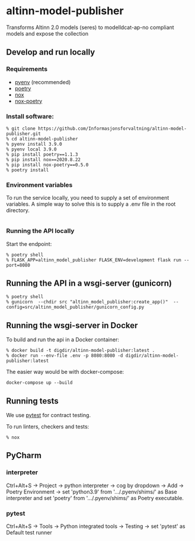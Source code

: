 # altinn-model-publisher
Transforms Altinn 2.0 models (seres) to modelldcat-ap-no compliant models and expose the collection

## Develop and run locally
### Requirements
- [pyenv](https://github.com/pyenv/pyenv) (recommended)
- [poetry](https://python-poetry.org/)
- [nox](https://nox.thea.codes/en/stable/)
- [nox-poetry](https://pypi.org/project/nox-poetry/)

### Install software:
```
% git clone https://github.com/Informasjonsforvaltning/altinn-model-publisher.git
% cd altinn-model-publisher
% pyenv install 3.9.0
% pyenv local 3.9.0
% pip install poetry==1.1.3
% pip install nox==2020.8.22
% pip install nox-poetry==0.5.0
% poetry install
```
### Environment variables
To run the service locally, you need to supply a set of environment variables. A simple way to solve this is to supply a .env file in the root directory.

```
```
### Running the API locally
 Start the endpoint:
```
% poetry shell
% FLASK_APP=altinn_model_publisher FLASK_ENV=development flask run --port=8080
```
## Running the API in a wsgi-server (gunicorn)
```
% poetry shell
% gunicorn  --chdir src "altinn_model_publisher:create_app()"  --config=src/altinn_model_publisher/gunicorn_config.py
```
## Running the wsgi-server in Docker
To build and run the api in a Docker container:
```
% docker build -t digdir/altinn-model-publisher:latest .
% docker run --env-file .env -p 8080:8080 -d digdir/altinn-model-publisher:latest
```
The easier way would be with docker-compose:
```
docker-compose up --build
```
## Running tests
We use [pytest](https://docs.pytest.org/en/latest/) for contract testing.

To run linters, checkers and tests:
```
% nox
```

## PyCharm

### interpreter
Ctrl+Alt+S -> Project -> python interpreter -> cog by dropdown -> Add -> Poetry Environment -> set 'python3.9' from '.../.pyenv/shims/' as Base interpreter and set 'poetry' from '.../.pyenv/shims/' as Poetry executable.

### pytest
Ctrl+Alt+S -> Tools -> Python integrated tools -> Testing -> set 'pytest' as Default test runner